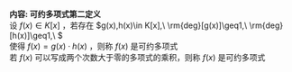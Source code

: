 **内容: 可约多项式第二定义**  
设 $f(x)\in K[x]$ ，若存在 $g(x),h(x)\in K[x],\ \rm{deg}[g(x)]\geq1,\ \rm{deg}[h(x)]\geq1,\ $  
使得 $f(x)=g(x)\cdot h(x)$ ，则称 $f(x)$ 是可约多项式  
若 $f(x)$ 可以写成两个次数大于零的多项式的乘积，则称 $f(x)$ 是可约多项式  
